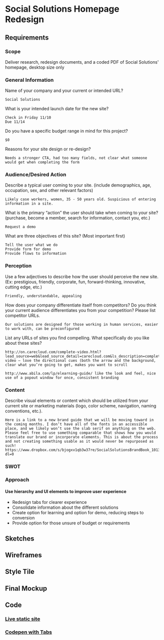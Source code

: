 # Social Solutions Homepage Redesign

## Requirements

### Scope

Deliver research, redesign documents, and a coded PDF of Social Solutions' homepage, desktop size only

### General Information

Name of your company and your current or intended URL? 

```
Social Solutions
```


What is your intended launch date for the new site? 

```
Check in Friday 11/10
Due 11/14
```

Do you have a specific budget range in mind for this project? 

```
$0
```

Reasons for your site design or re-design? 

```
Needs a stronger CTA, had too many fields, not clear what someone would get when completing the form
```


### Audience/Desired Action

Describe a typical user coming to your site. (include demographics, age, occupation, sex, and other relevant factors) 

```
Likely case workers, women, 35 - 50 years old. Suspicious of entering information in a site.
```

What is the primary “action” the user should take when coming to your site? (purchase, become a member, search for information, contact you, etc.) 

```
Request a demo
```

What are three objectives of this site? (Most important first)

```
Tell the user what we do
Provide form for demo
Provide flows to information
```

### Perception


Use a few adjectives to describe how the user should perceive the new site. (Ex: prestigious, friendly, corporate, fun, forward-thinking, innovative, cutting edge, etc.)

```
Friendly, understandable, appealing
```

How does your company differentiate itself from competitors? Do you think your current audience differentiates you from your competition? Please list competitor URLs.

```
Our solutions are designed for those working in human services, easier to work with, can be preconfigured

```

List any URLs of sites you find compelling. What specifically do you like about these sites?

```
http://on.carecloud.com/complete-video.html?lead_source=web&lead_source_detail=carecloud.com&ls_description=complete-video – love the directional cues (both the arrow and the background, clear what you’re going to get, makes you want to scroll  

http://www.abila.com/lp/elearning-guide/ like the look and feel, nice use of a popout window for once, consistent branding
```

### Content

Describe visual elements or content which should be utilized from your current site or marketing materials (logo, color scheme, navigation, naming conventions, etc.).

```
Here is a link to a new brand guide that we will be moving toward in the coming months. I don’t have all of the fonts in an accessible place, and we likely won’t use the slab serif on anything on the web. Please feel free to use something comparable that shows how you would translate our brand or incorporate elements. This is about the process and not creating something usable as it would never be repurposed as such! https://www.dropbox.com/s/bjogxv1qb3w37re/SocialSolutionsBrandBook_101316.pdf?dl=0  
```

### SWOT



### Approach

#### Use hierarchy and UI elements to improve user experience

* Redesign tabs for clearer experience
* Consolidate information about the different solutions
* Create option for learning and option for demo, reducing steps to conversion
* Provide option for those unsure of budget or requirements


## Sketches


## Wireframes



## Style Tile



## Final Mockup

## Code

### [Live static site]()
### [Codepen with Tabs](http://codepen.io/amaliebarras/pen/gLMrem)


